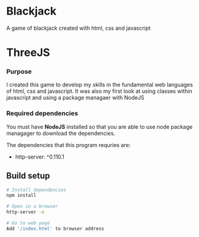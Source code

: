 # Blackjack
A game of blackjack created with html, css and javascript

# ThreeJS

### Purpose
I created this game to develop my skills in the fundamental web languages of html, css and javascript. It was also my first look
at using classes within javascript and using a package managaer with NodeJS

### Required dependencies 
You must have **NodeJS** installed so that you are able to use node package managager to download the dependencies.

The dependencies that this program requries are:

* http-server: ^0.110.1

## Build setup

``` bash
# Install dependencies
npm install

# Open in a browser
http-server -o

# Go to web page
Add '/index.html' to browser address

```





